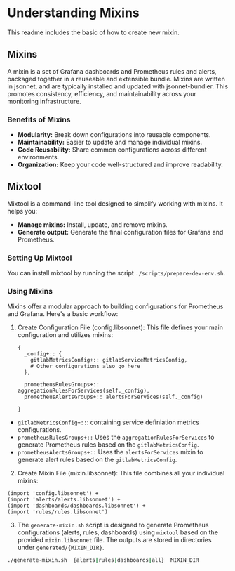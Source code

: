 
# Understanding Mixins

This readme includes the basic of how to create new mixin. 

## Mixins
A mixin is a set of Grafana dashboards and Prometheus rules and alerts, packaged together in a reuseable and extensible bundle. Mixins are written in jsonnet, and are typically installed and updated with jsonnet-bundler. This promotes consistency, efficiency, and maintainability across your monitoring infrastructure.

### Benefits of Mixins

-   **Modularity:** Break down configurations into reusable components.
-   **Maintainability:** Easier to update and manage individual mixins.
-   **Code Reusability:** Share common configurations across different environments.
-   **Organization:** Keep your code well-structured and improve readability.

## Mixtool
Mixtool is a command-line tool designed to simplify working with mixins. It helps you:
- **Manage mixins:** Install, update, and remove mixins.
- **Generate output:** Generate the final configuration files for Grafana and Prometheus.

### Setting Up Mixtool
You can install mixtool by running the script `./scripts/prepare-dev-env.sh`.

### Using Mixins  

Mixins offer a modular approach to building configurations for Prometheus and Grafana. Here's a basic workflow:

1. Create Configuration File (config.libsonnet): This file defines your main configuration and utilizes mixins:
	```jsonnet
	{
	  _config+:: {
	    gitlabMetricsConfig+:: gitlabServiceMetricsConfig,
	    # Other configurations also go here
	  },

	  prometheusRulesGroups+:: aggregationRulesForServices(self._config),
	  prometheusAlertsGroups+:: alertsForServices(self._config)

	}
	```
-   `gitlabMetricsConfig+::`: containing service definiation metrics configurations.
-   `prometheusRulesGroups+::` Uses the `aggregationRulesForServices` to generate Prometheus rules based on the `gitlabMetricsConfig`.
-   `prometheusAlertsGroups+::` Uses the `alertsForServices` mixin to generate alert rules based on the `gitlabMetricsConfig`.

2. Create Mixin File (mixin.libsonnet): This file combines all your individual mixins:
```jsonnet
(import 'config.libsonnet') +
(import 'alerts/alerts.libsonnet') +
(import 'dashboards/dashboards.libsonnet') +
(import 'rules/rules.libsonnet')
```

3. The `generate-mixin.sh` script is designed to generate Prometheus configurations (alerts, rules, dashboards) using `mixtool` based on the provided `mixin.libsonnet` file. The outputs are stored in directories under `generated/{MIXIN_DIR}`.
```sh
./generate-mixin.sh  {alerts|rules|dashboards|all}  MIXIN_DIR
```